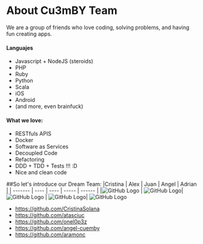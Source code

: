 About Cu3mBY Team
=================

We are a group of friends who love coding, solving problems, and having fun creating apps.

#### Languajes
- Javascript + NodeJS (steroids)
- PHP
- Ruby
- Python
- Scala
- iOS
- Android
- (and more, even brainfuck)

#### What we love:
- RESTfuls APIS
- Docker
- Software as Services
- Decoupled Code
- Refactoring
- DDD + TDD + Tests !!! :D
- Nice and clean code

##So let's introduce our Dream Team:
|Cristina | Alex | Juan | Angel | Adrian |
| ------- | ---- | ---- | ----- | ------ |
|![GitHub Logo](https://avatars1.githubusercontent.com/u/524896?v=3&s=200) | ![GitHub Logo](https://avatars2.githubusercontent.com/u/3292625?v=3&s=200)| ![GitHub Logo](https://avatars0.githubusercontent.com/u/636987?v=3&s=200) | ![GitHub Logo](https://avatars1.githubusercontent.com/u/6215607?v=3&s=200)| ![GitHub Logo](https://avatars3.githubusercontent.com/u/2242224?v=3&s=200)

- https://github.com/CristinaSolana
- https://github.com/atasciuc
- https://github.com/onel0p3z
- https://github.com/angel-cuemby
- https://github.com/aramonc
